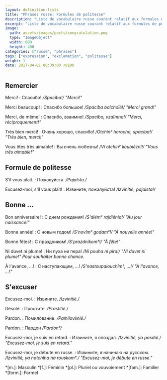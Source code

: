 ```yaml
---
layout: definition-lists
title: "Phrases russe: Formules de politesse"
description: "Liste de vocabulaire russe courant relatif aux formules de politesse."
excerpt: "Liste de vocabulaire russe courant relatif aux formules de politesse."
image:
  path: assets/images/posts/congratulation.png
  type: "ImageObject"
  width: 600
  height: 400
categories: ["russe", "phrases"]
tags: ["expression", "exclamation", "politesse"]
weight: 1
date: 2017-04-01 00:39:00 +0100
---
```


## Remercier

Merci!
: Спасибо!
*/Spaciba!/ "Merci!"*

Merci beaucoup!
: Спасибо большое!
*/Spaciba balchoïè!/ "Merci grand!"*

Merci, de même!
: Спасибо, взаимно!
*/Spacibo, vzaïmna!/ "Merci, réciproquement!"*

Très bien merci!
: Очень хорошо, спасибо!
*/Otchinʸ horocho, spaciba!/ "Très bien, merci!"*

Vous êtes très aimable!
: Вы очень любезны!
*/Vî otchinʸ lioubièznî!/ "Vous três aimable!"*


## Formule de politesse

S’il vous plait.
: Пожалуйста.
*/Pajalsta./*

Excusez-moi, s'il vous plaît!
: Извините, пожалуйста!
*/Izvinitié, pajalsta!/*


## Bonne …

Bon anniversaire!
: С днем рождения!
*/S'diémᵉ rajdiénia!/ "Au jour naissance!"*

Bonne année!
: С новым годом!
*/S'novîmᵉ godamᵉ!/ "À nouvelle année!"*

Bonne fêtes!
: С праздником!
*/S'prazdnikomᵉ!/ "À fête!"*

Ni duvet ni plume!
: Ни пуха ни пера!
*/Ni pouha ni pira!/ "Ni duvet ni plume!" Pour souhaiter bonne chance.*

À l'avance, …!
: С наступающим, …!
*/S'nastoupaiouchîmᵉ, …!/ "À l'avance, …!"*


## S'excuser

Excusez-moi.
: Извините.
*/Izvinitié./*

Désolé.
: Простите.
*/Prastitié./*

Pardon.
: Помилование.
*/Pamilovènié./*

Pardon.
: Пардон
*/Pardonᵉ/*

Excusez-moi, je suis en retard.
: Извините, я опоздал.
*/Izvinitié, ya pasdal./ "Excusez-moi, je suis en retard."*

Excusez-moi, je débute en russe.
: Извините, я начинаю на русском.
*/Izvinitié, ya natchîna na rouskomᵉ./ "Excusez-moi, je débute en russe."*



*[m.]: Masculin
*[f.]: Féminin
*[pl.]: Pluriel ou vouvoiement
*[fam.]: Familier
*[form.]: Formel
